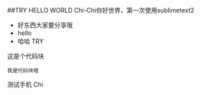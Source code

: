 ﻿##TRY HELLO WORLD
Chi-Chi你好世界，第一次使用sublimetext2

* 好东西大家要分享哦
* hello
* 哈哈 TRY

这是个代码块

	我是代码块哦


测试手机 Chi
